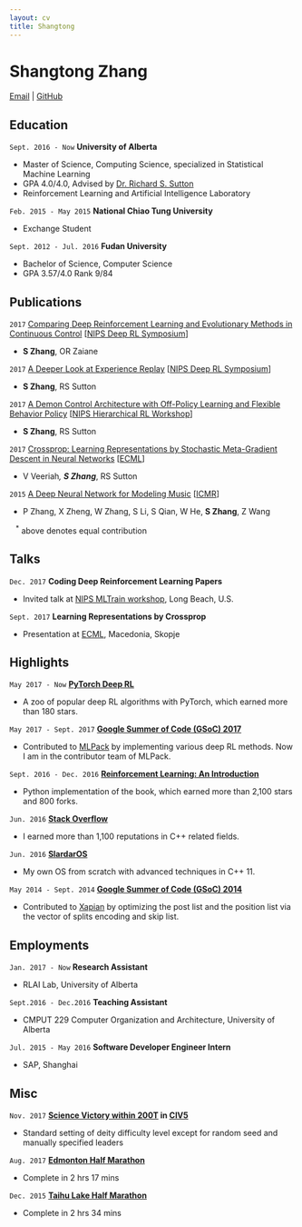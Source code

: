 ```yaml
---
layout: cv
title: Shangtong
---
```

# Shangtong Zhang 

<div id="webaddress">
<a href="mailto:zhangshangtong.cpp@gmail.com">Email</a>
| <a href="https://github.com/ShangtongZhang">GitHub</a>
</div>


## Education

`Sept. 2016 - Now`
__University of Alberta__
- Master of Science, Computing Science, specialized in Statistical Machine Learning
- GPA 4.0/4.0, Advised by [Dr. Richard S. Sutton](http://incompleteideas.net/sutton/)
- Reinforcement Learning and Artificial Intelligence Laboratory

`Feb. 2015 - May 2015`
__National Chiao Tung University__
- Exchange Student

`Sept. 2012 - Jul. 2016`
__Fudan University__
- Bachelor of Science, Computer Science
- GPA 3.57/4.0 Rank 9/84

## Publications

`2017`
[Comparing Deep Reinforcement Learning and Evolutionary Methods in Continuous Control](https://www.dropbox.com/s/t1fc28a9nbekn8v/nips_2017.pdf?dl=0) [[NIPS Deep RL Symposium](https://sites.google.com/view/deeprl-symposium-nips2017)]
- __S Zhang__, OR Zaiane

`2017`
[A Deeper Look at Experience Replay](https://www.dropbox.com/s/ma320zp2v4fw17w/nips_2017.pdf?dl=0) [[NIPS Deep RL Symposium](https://sites.google.com/view/deeprl-symposium-nips2017)]
- __S Zhang__, RS Sutton

`2017`
[A Demon Control Architecture with Off-Policy Learning and Flexible Behavior Policy](https://www.dropbox.com/s/a0ksjkhqaxbxlvr/nips_2017.pdf?dl=0) [[NIPS Hierarchical RL Workshop](https://sites.google.com/view/hrlnips2017/home?authuser=0)]
- __S Zhang__, RS Sutton

`2017`
[Crossprop: Learning Representations by Stochastic Meta-Gradient Descent in Neural Networks](http://arxiv.org/abs/1612.02879) [[ECML](http://ecmlpkdd2017.ijs.si/)]
- V Veeriah<sup>*</sup>, __S Zhang__<sup>*</sup>, RS Sutton

`2015`
[A Deep Neural Network for Modeling Music](https://www.researchgate.net/publication/275347034_A_Deep_Neural_Network_for_Modeling_Music) [[ICMR](http://www.icmr2015.org/)]
- P Zhang, X Zheng, W Zhang, S Li, S Qian, W He, __S Zhang__, Z Wang

` ` 
<sup>*</sup> above denotes equal contribution

## Talks 

`Dec. 2017` 
__Coding Deep Reinforcement Learning Papers__
- Invited talk at [NIPS MLTrain workshop](https://mltrain.cc/events/nips-highlights-learn-how-to-code-a-paper-with-state-of-the-art-frameworks/), Long Beach, U.S.

`Sept. 2017` 
__Learning Representations by Crossprop__
- Presentation at [ECML](http://ecmlpkdd2017.ijs.si/), Macedonia, Skopje

## Highlights 

`May 2017 - Now`
__[PyTorch Deep RL](https://github.com/ShangtongZhang/DeepRL)__
- A zoo of popular deep RL algorithms with PyTorch, which earned more than 180 stars.

`May 2017 - Sept. 2017` 
__[Google Summer of Code (GSoC) 2017](https://summerofcode.withgoogle.com/archive/2017/projects/4800276775043072/)__
- Contributed to [MLPack](http://mlpack.org/) by implementing various deep RL methods. Now I am in the contributor team of MLPack.

`Sept. 2016 - Dec. 2016`
__[Reinforcement Learning: An Introduction](https://github.com/ShangtongZhang/reinforcement-learning-an-introduction)__
- Python implementation of the book, which earned more than 2,100 stars and 800 forks.

`Jun. 2016`
__[Stack Overflow](https://stackoverflow.com/users/3650053/t-ng)__
- I earned more than 1,100 reputations in C++ related fields.

`Jun. 2016`
__[SlardarOS](https://github.com/ShangtongZhang/SlardarOS)__
- My own OS from scratch with advanced techniques in C++ 11.


`May 2014 - Sept. 2014`
__[Google Summer of Code (GSoC) 2014](https://www.google-melange.com/archive/gsoc/2014/orgs/xapian/projects/shangtongzhang.html)__
- Contributed to [Xapian](https://xapian.org/) by optimizing the post list and the position list via the vector of splits encoding and skip list.

## Employments

`Jan. 2017 - Now`
__Research Assistant__
- RLAI Lab, University of Alberta

`Sept.2016 - Dec.2016`
__Teaching Assistant__
- CMPUT 229 Computer Organization and Architecture, University of Alberta

`Jul. 2015 - May 2016`
__Software Developer Engineer Intern__
- SAP, Shanghai

## Misc

`Nov. 2017`
__[Science Victory within 200T](https://tieba.baidu.com/p/5440852743?pid=115414082603&cid=0&red_tag=1704425195#115414082603) in [CIV5](http://www.civilization5.com/)__
- Standard setting of deity difficulty level except for random seed and manually specified leaders

`Aug. 2017` 
__[Edmonton Half Marathon](http://www.edmontonmarathon.ca/)__
- Complete in 2 hrs 17 mins

`Dec. 2015`
__[Taihu Lake Half Marathon](http://www.runsuzhou.com/)__
- Complete in 2 hrs 34 mins
